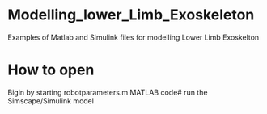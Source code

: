 # Modelling_lower_Limb_Exoskeleton
Examples of Matlab and Simulink files for modelling Lower Limb Exoskelton


# How to open

Bigin by starting robotparameters.m MATLAB code# 
run the Simscape/Simulink model
